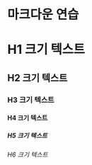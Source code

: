 마크다운 연습
==============

# H1 크기 텍스트
## H2 크기 텍스트
### H3 크기 텍스트
#### H4 크기 텍스트
##### H5 크기 텍스트
###### H6 크기 텍스트
